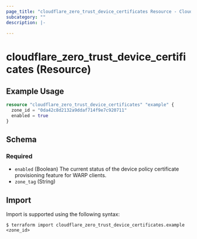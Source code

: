 ```yaml
---
page_title: "cloudflare_zero_trust_device_certificates Resource - Cloudflare"
subcategory: ""
description: |-
  
---
```


# cloudflare_zero_trust_device_certificates (Resource)



## Example Usage

```terraform
resource "cloudflare_zero_trust_device_certificates" "example" {
  zone_id = "0da42c8d2132a9ddaf714f9e7c920711"
  enabled = true
}
```
<!-- schema generated by tfplugindocs -->
## Schema

### Required

- `enabled` (Boolean) The current status of the device policy certificate provisioning feature for WARP clients.
- `zone_tag` (String)

## Import

Import is supported using the following syntax:

```shell
$ terraform import cloudflare_zero_trust_device_certificates.example <zone_id>
```

